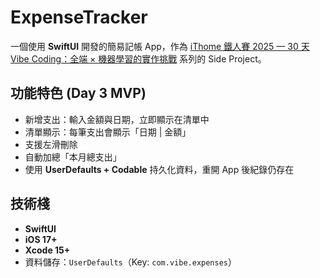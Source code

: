 # ExpenseTracker

一個使用 **SwiftUI** 開發的簡易記帳 App，作為 [iThome 鐵人賽 2025 — 30 天 Vibe Coding：全端 × 機器學習的實作挑戰](https://ithelp.ithome.com.tw/) 系列的 Side Project。

## 功能特色 (Day 3 MVP)
- 新增支出：輸入金額與日期，立即顯示在清單中
- 清單顯示：每筆支出會顯示「日期 | 金額」
- 支援左滑刪除
- 自動加總「本月總支出」
- 使用 **UserDefaults + Codable** 持久化資料，重開 App 後紀錄仍存在

## 技術棧
- **SwiftUI**
- **iOS 17+**
- **Xcode 15+**
- 資料儲存：`UserDefaults`（Key: `com.vibe.expenses`）